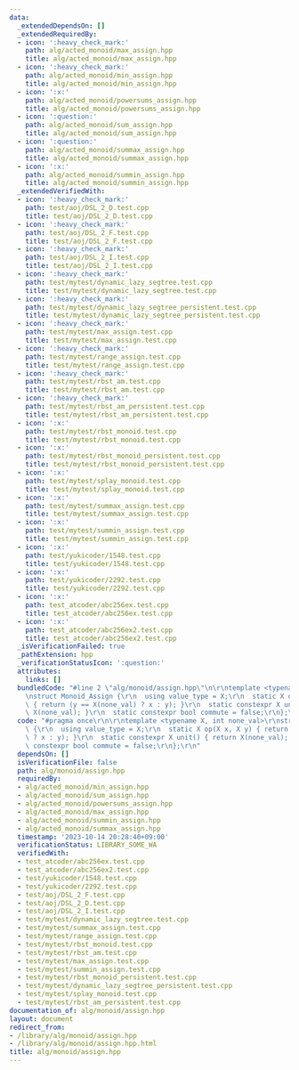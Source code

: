 ```yaml
---
data:
  _extendedDependsOn: []
  _extendedRequiredBy:
  - icon: ':heavy_check_mark:'
    path: alg/acted_monoid/max_assign.hpp
    title: alg/acted_monoid/max_assign.hpp
  - icon: ':heavy_check_mark:'
    path: alg/acted_monoid/min_assign.hpp
    title: alg/acted_monoid/min_assign.hpp
  - icon: ':x:'
    path: alg/acted_monoid/powersums_assign.hpp
    title: alg/acted_monoid/powersums_assign.hpp
  - icon: ':question:'
    path: alg/acted_monoid/sum_assign.hpp
    title: alg/acted_monoid/sum_assign.hpp
  - icon: ':question:'
    path: alg/acted_monoid/summax_assign.hpp
    title: alg/acted_monoid/summax_assign.hpp
  - icon: ':x:'
    path: alg/acted_monoid/summin_assign.hpp
    title: alg/acted_monoid/summin_assign.hpp
  _extendedVerifiedWith:
  - icon: ':heavy_check_mark:'
    path: test/aoj/DSL_2_D.test.cpp
    title: test/aoj/DSL_2_D.test.cpp
  - icon: ':heavy_check_mark:'
    path: test/aoj/DSL_2_F.test.cpp
    title: test/aoj/DSL_2_F.test.cpp
  - icon: ':heavy_check_mark:'
    path: test/aoj/DSL_2_I.test.cpp
    title: test/aoj/DSL_2_I.test.cpp
  - icon: ':heavy_check_mark:'
    path: test/mytest/dynamic_lazy_segtree.test.cpp
    title: test/mytest/dynamic_lazy_segtree.test.cpp
  - icon: ':heavy_check_mark:'
    path: test/mytest/dynamic_lazy_segtree_persistent.test.cpp
    title: test/mytest/dynamic_lazy_segtree_persistent.test.cpp
  - icon: ':heavy_check_mark:'
    path: test/mytest/max_assign.test.cpp
    title: test/mytest/max_assign.test.cpp
  - icon: ':heavy_check_mark:'
    path: test/mytest/range_assign.test.cpp
    title: test/mytest/range_assign.test.cpp
  - icon: ':heavy_check_mark:'
    path: test/mytest/rbst_am.test.cpp
    title: test/mytest/rbst_am.test.cpp
  - icon: ':heavy_check_mark:'
    path: test/mytest/rbst_am_persistent.test.cpp
    title: test/mytest/rbst_am_persistent.test.cpp
  - icon: ':x:'
    path: test/mytest/rbst_monoid.test.cpp
    title: test/mytest/rbst_monoid.test.cpp
  - icon: ':x:'
    path: test/mytest/rbst_monoid_persistent.test.cpp
    title: test/mytest/rbst_monoid_persistent.test.cpp
  - icon: ':x:'
    path: test/mytest/splay_monoid.test.cpp
    title: test/mytest/splay_monoid.test.cpp
  - icon: ':x:'
    path: test/mytest/summax_assign.test.cpp
    title: test/mytest/summax_assign.test.cpp
  - icon: ':x:'
    path: test/mytest/summin_assign.test.cpp
    title: test/mytest/summin_assign.test.cpp
  - icon: ':x:'
    path: test/yukicoder/1548.test.cpp
    title: test/yukicoder/1548.test.cpp
  - icon: ':x:'
    path: test/yukicoder/2292.test.cpp
    title: test/yukicoder/2292.test.cpp
  - icon: ':x:'
    path: test_atcoder/abc256ex.test.cpp
    title: test_atcoder/abc256ex.test.cpp
  - icon: ':x:'
    path: test_atcoder/abc256ex2.test.cpp
    title: test_atcoder/abc256ex2.test.cpp
  _isVerificationFailed: true
  _pathExtension: hpp
  _verificationStatusIcon: ':question:'
  attributes:
    links: []
  bundledCode: "#line 2 \"alg/monoid/assign.hpp\"\n\r\ntemplate <typename X, int none_val>\r\
    \nstruct Monoid_Assign {\r\n  using value_type = X;\r\n  static X op(X x, X y)\
    \ { return (y == X(none_val) ? x : y); }\r\n  static constexpr X unit() { return\
    \ X(none_val); }\r\n  static constexpr bool commute = false;\r\n};\r\n"
  code: "#pragma once\r\n\r\ntemplate <typename X, int none_val>\r\nstruct Monoid_Assign\
    \ {\r\n  using value_type = X;\r\n  static X op(X x, X y) { return (y == X(none_val)\
    \ ? x : y); }\r\n  static constexpr X unit() { return X(none_val); }\r\n  static\
    \ constexpr bool commute = false;\r\n};\r\n"
  dependsOn: []
  isVerificationFile: false
  path: alg/monoid/assign.hpp
  requiredBy:
  - alg/acted_monoid/min_assign.hpp
  - alg/acted_monoid/sum_assign.hpp
  - alg/acted_monoid/powersums_assign.hpp
  - alg/acted_monoid/max_assign.hpp
  - alg/acted_monoid/summin_assign.hpp
  - alg/acted_monoid/summax_assign.hpp
  timestamp: '2023-10-14 20:28:40+09:00'
  verificationStatus: LIBRARY_SOME_WA
  verifiedWith:
  - test_atcoder/abc256ex.test.cpp
  - test_atcoder/abc256ex2.test.cpp
  - test/yukicoder/1548.test.cpp
  - test/yukicoder/2292.test.cpp
  - test/aoj/DSL_2_F.test.cpp
  - test/aoj/DSL_2_D.test.cpp
  - test/aoj/DSL_2_I.test.cpp
  - test/mytest/dynamic_lazy_segtree.test.cpp
  - test/mytest/summax_assign.test.cpp
  - test/mytest/range_assign.test.cpp
  - test/mytest/rbst_monoid.test.cpp
  - test/mytest/rbst_am.test.cpp
  - test/mytest/max_assign.test.cpp
  - test/mytest/summin_assign.test.cpp
  - test/mytest/rbst_monoid_persistent.test.cpp
  - test/mytest/dynamic_lazy_segtree_persistent.test.cpp
  - test/mytest/splay_monoid.test.cpp
  - test/mytest/rbst_am_persistent.test.cpp
documentation_of: alg/monoid/assign.hpp
layout: document
redirect_from:
- /library/alg/monoid/assign.hpp
- /library/alg/monoid/assign.hpp.html
title: alg/monoid/assign.hpp
---
```

